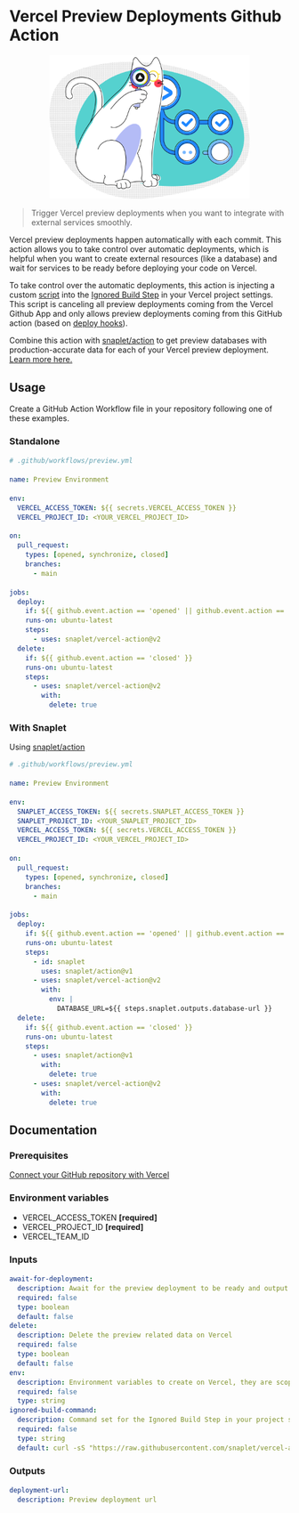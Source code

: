 # Vercel Preview Deployments Github Action

<p align="center">
  <img width="360" src="logo.png" alt="Snappy looking through a magnifier with the Vercel logo in its center">
</p>

> Trigger Vercel preview deployments when you want to integrate with external services smoothly.

Vercel preview deployments happen automatically with each commit. This action allows you to take control over automatic deployments, which is helpful when you want to create external resources (like a database) and wait for services to be ready before deploying your code on Vercel.

To take control over the automatic deployments, this action is injecting a custom [script](scripts/ignore-build.mjs) into the [Ignored Build Step](https://vercel.com/guides/how-do-i-use-the-ignored-build-step-field-on-vercel) in your Vercel project settings. This script is canceling all preview deployments coming from the Vercel Github App and only allows preview deployments coming from this GitHub action (based on [deploy hooks](https://vercel.com/docs/concepts/git/deploy-hooks)).

Combine this action with [snaplet/action](https://github.com/marketplace/actions/snaplet-preview-databases) to get preview databases with production-accurate data for each of your Vercel preview deployment. [Learn more here.](#with-snaplet)

## Usage

Create a GitHub Action Workflow file in your repository following one of these examples.

### Standalone

```yaml
# .github/workflows/preview.yml

name: Preview Environment

env:
  VERCEL_ACCESS_TOKEN: ${{ secrets.VERCEL_ACCESS_TOKEN }}
  VERCEL_PROJECT_ID: <YOUR_VERCEL_PROJECT_ID>

on:
  pull_request:
    types: [opened, synchronize, closed]
    branches:
      - main

jobs:
  deploy:
    if: ${{ github.event.action == 'opened' || github.event.action == 'synchronize' }}
    runs-on: ubuntu-latest
    steps:
      - uses: snaplet/vercel-action@v2
  delete:
    if: ${{ github.event.action == 'closed' }}
    runs-on: ubuntu-latest
    steps:
      - uses: snaplet/vercel-action@v2
        with:
          delete: true
```

### With Snaplet

Using [snaplet/action](https://github.com/marketplace/actions/snaplet-preview-databases)

```yaml
# .github/workflows/preview.yml

name: Preview Environment

env:
  SNAPLET_ACCESS_TOKEN: ${{ secrets.SNAPLET_ACCESS_TOKEN }}
  SNAPLET_PROJECT_ID: <YOUR_SNAPLET_PROJECT_ID>
  VERCEL_ACCESS_TOKEN: ${{ secrets.VERCEL_ACCESS_TOKEN }}
  VERCEL_PROJECT_ID: <YOUR_VERCEL_PROJECT_ID>

on:
  pull_request:
    types: [opened, synchronize, closed]
    branches:
      - main

jobs:
  deploy:
    if: ${{ github.event.action == 'opened' || github.event.action == 'synchronize' }}
    runs-on: ubuntu-latest
    steps:
      - id: snaplet
        uses: snaplet/action@v1
      - uses: snaplet/vercel-action@v2
        with:
          env: |
            DATABASE_URL=${{ steps.snaplet.outputs.database-url }}
  delete:
    if: ${{ github.event.action == 'closed' }}
    runs-on: ubuntu-latest
    steps:
      - uses: snaplet/action@v1
        with:
          delete: true
      - uses: snaplet/vercel-action@v2
        with:
          delete: true
```

## Documentation

### Prerequisites

[Connect your GitHub repository with Vercel](https://vercel.com/docs/concepts/git/vercel-for-github)

### Environment variables

- VERCEL_ACCESS_TOKEN **[required]**
- VERCEL_PROJECT_ID **[required]**
- VERCEL_TEAM_ID

### Inputs

```yaml
await-for-deployment:
  description: Await for the preview deployment to be ready and output the preview deployment URL
  required: false
  type: boolean
  default: false
delete:
  description: Delete the preview related data on Vercel
  required: false
  type: boolean
  default: false
env:
  description: Environment variables to create on Vercel, they are scoped to the "preview" environment and the current branch
  required: false
  type: string
ignored-build-command:
  description: Command set for the Ignored Build Step in your project settings, the default script is canceling every preview deployments coming from the Vercel GitHub App.
  required: false
  type: string
  default: curl -sS "https://raw.githubusercontent.com/snaplet/vercel-action/v2/scripts/ignore-build.mjs" | node --input-type=module
```

### Outputs

```yaml
deployment-url:
  description: Preview deployment url
```
